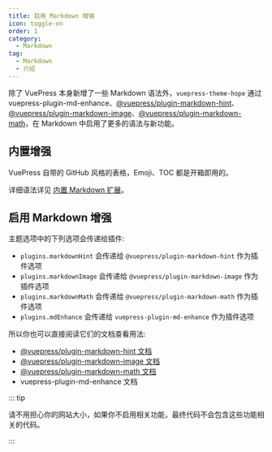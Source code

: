 ```yaml
---
title: 启用 Markdown 增强
icon: toggle-on
order: 1
category:
  - Markdown
tag:
  - Markdown
  - 介绍
---
```


除了 VuePress 本身新增了一些 Markdown 语法外，`vuepress-theme-hope` 通过 <ProjectLink name="md-enhance">vuepress-plugin-md-enhance</ProjectLink>、[@vuepress/plugin-markdown-hint][markdown-hint]、[@vuepress/plugin-markdown-image][markdown-image]、[@vuepress/plugin-markdown-math][markdown-math]，在 Markdown 中启用了更多的语法与新功能。

<!-- more -->

## 内置增强

VuePress 自带的 GitHub 风格的表格，Emoji、TOC 都是开箱即用的。

详细语法详见 [内置 Markdown 扩展](../../cookbook/vuepress/markdown.md)。

## 启用 Markdown 增强

主题选项中的下列选项会传递给插件:

- `plugins.markdownHint` 会传递给 `@vuepress/plugin-markdown-hint` 作为插件选项
- `plugins.markdownImage` 会传递给 `@vuepress/plugin-markdown-image` 作为插件选项
- `plugins.markdownMath` 会传递给 `@vuepress/plugin-markdown-math` 作为插件选项
- `plugins.mdEnhance` 会传递给 `vuepress-plugin-md-enhance` 作为插件选项

所以你也可以直接阅读它们的文档查看用法:

- [@vuepress/plugin-markdown-hint 文档][markdown-hint]
- [@vuepress/plugin-markdown-image 文档][markdown-image]
- [@vuepress/plugin-markdown-math 文档][markdown-math]
- <ProjectLink name="md-enhance" path="/zh/">vuepress-plugin-md-enhance 文档</ProjectLink>

::: tip

请不用担心你的网站大小，如果你不启用相关功能，最终代码不会包含这些功能相关的代码。

:::

[markdown-hint]: https://ecosystem.vuejs.press/zh/plugins/markdown/markdown-hint.html
[markdown-image]: https://ecosystem.vuejs.press/zh/plugins/markdown/markdown-image.html
[markdown-math]: https://ecosystem.vuejs.press/zh/plugins/markdown/markdown-math.html
